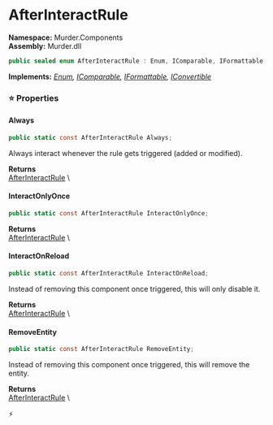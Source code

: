 # AfterInteractRule

**Namespace:** Murder.Components \
**Assembly:** Murder.dll

```csharp
public sealed enum AfterInteractRule : Enum, IComparable, IFormattable, IConvertible
```

**Implements:** _[Enum](https://learn.microsoft.com/en-us/dotnet/api/System.Enum?view=net-7.0), [IComparable](https://learn.microsoft.com/en-us/dotnet/api/System.IComparable?view=net-7.0), [IFormattable](https://learn.microsoft.com/en-us/dotnet/api/System.IFormattable?view=net-7.0), [IConvertible](https://learn.microsoft.com/en-us/dotnet/api/System.IConvertible?view=net-7.0)_

### ⭐ Properties
#### Always
```csharp
public static const AfterInteractRule Always;
```

Always interact whenever the rule gets triggered (added or modified).

**Returns** \
[AfterInteractRule](../../Murder/Components/AfterInteractRule.html) \
#### InteractOnlyOnce
```csharp
public static const AfterInteractRule InteractOnlyOnce;
```

**Returns** \
[AfterInteractRule](../../Murder/Components/AfterInteractRule.html) \
#### InteractOnReload
```csharp
public static const AfterInteractRule InteractOnReload;
```

Instead of removing this component once triggered, this will only disable it.

**Returns** \
[AfterInteractRule](../../Murder/Components/AfterInteractRule.html) \
#### RemoveEntity
```csharp
public static const AfterInteractRule RemoveEntity;
```

Instead of removing this component once triggered, this will remove the entity.

**Returns** \
[AfterInteractRule](../../Murder/Components/AfterInteractRule.html) \


⚡